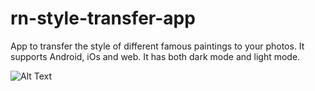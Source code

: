# rn-style-transfer-app

App to transfer the style of different famous paintings to your photos.
It supports Android, iOs and web. It has both dark mode and light mode.

![Alt Text](./assets/app.gif)
